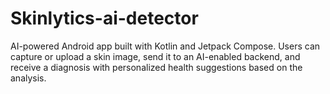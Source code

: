 # Skinlytics-ai-detector
AI-powered Android app built with Kotlin and Jetpack Compose. Users can capture or upload a skin image, send it to an AI-enabled backend, and receive a diagnosis with personalized health suggestions based on the analysis.
